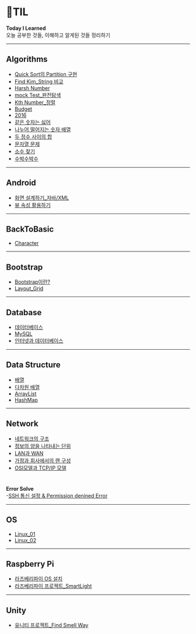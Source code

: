 # 📝TIL
**Today I Learned**      
오늘 공부한 것들, 이해하고 알게된 것들 정리하기

-----

## Algorithms
- [Quick Sort의 Partition 구현](./Algorithms/Partition.java)
- [Find Kim_String 비교](./Algorithms/01_FindKim.md)
- [Harsh Number](./Algorithms/02_HasharNum.md)
- [mock Test_완전탐색](./Algorithms/03_mockTest.md)
- [Kth Number_정렬](./Algorithms/04_KthNumber_Sort.md)
- [Budget](./Algorithms/05_Budget.md)
- [2016](./Algorithms/06_2016.md)
- [같은 숫자는 싫어](./Algorithms/07_OnlyDifferentNumber.md)
- [나누어 떨어지는 숫자 배열](./Algorithms/08_DividedNumber.md)
- [두 정수 사이의 합](./Algorithms/09_SumAToB.md)
- [문자열 문제](./Algorithms/10_StringTest.md)
- [소수 찾기](./Algorithms/11_PrimeNumber.md)
- [수박수박수](./Algorithms/12_subak.md)


-----
## Android
- [화면 설계하기_자바/XML](./Android/Lab01/Design_Activity.md)
- [뷰 속성 활용하기](./Android/Lab01/UseViewProperty.md)


-----
## BackToBasic
- [Character](./BackToBasic/Character.md)

----
## Bootstrap
- [Bootstrap이란?](./Bootstrap/WhatisBootstrap.md)
- [Layout_Grid](./Bootstrap/01_Layout_Grid.md)

----
## Database
- [데이터베이스](./Database/database.md)
- [MySQL](./Database/mySQL.md)
- [인터넷과 데이터베이스](./Database/Internet_database.md)

----

## Data Structure
- [배열](./DataStructure/Array.md)
- [다차원 배열](./DataStructure/Multi_DimensionalArray.md)
- [ArrayList](./DataStructure/ArrayList.md)
- [HashMap](./DataStructure/HashMap.md)

----
## Network
- [네트워크의 구조](./Network/01_NetworkStructure.md)
- [정보의 양을 나타내는 단위](./Network/02_BitByte.md)
- [LAN과 WAN](./Network/03_LANWAN.md)
- [가정과 회사에서의 랜 구성](./Network/04_LANConfiguration.md)
- [OSI모델과 TCP/IP 모델](./Network/05_OSIAndTCPIP.md)

#
**Error Solve**        
-[SSH 통신 설정 & Permission denined Error](./Network/SSHErrorSolve.md)

----
## OS
- [Linux_01](./OS/Linux.md)
- [Linux_02](./OS/02_AboutLinux.md)

----

## Raspberry Pi
- [라즈베리파이 OS 설치](./RaspberryPi/OsInstall.md)
- [라즈베리파이 프로젝트_SmartLight](./RaspberryPi/SmartLightProject)

----
## Unity
- [유니티 프로젝트_Find Smell Way](./Unity/FindSmellWay)
